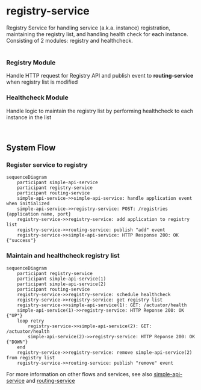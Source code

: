 # registry-service
Registry Service for handling service (a.k.a. instance) registration, maintaining the registry list, and handling health check for each instance. Consisting of 2 modules: registry and healthcheck. </br></br>

### Registry Module
Handle HTTP request for Registry API and publish event to **routing-service** when registry list is modified

### Healthcheck Module
Handle logic to maintain the registry list by performing healthcheck to each instance in the list

</br>

## System Flow
### Register service to registry

```mermaid
sequenceDiagram
    participant simple-api-service
    participant registry-service
    participant routing-service
    simple-api-service->>simple-api-service: handle application event when initialized
    simple-api-service->>registry-service: POST: /registries {application name, port}
    registry-service->>registry-service: add application to registry list
    registry-service->>routing-service: publish "add" event
    registry-service->>simple-api-service: HTTP Response 200: OK {"success"}
```

### Maintain and healthcheck registry list

```mermaid
sequenceDiagram
    participant registry-service
    participant simple-api-service(1)
    participant simple-api-service(2)
    participant routing-service
    registry-service->>registry-service: schedule healthcheck
    registry-service->>registry-service: get registry list
    registry-service->>simple-api-service(1): GET: /actuator/health
    simple-api-service(1)->>registry-service: HTTP Reponse 200: OK {"UP"}
    loop retry
        registry-service->>simple-api-service(2): GET: /actuator/health
        simple-api-service(2)->>registry-service: HTTP Reponse 200: OK {"DOWN"}
    end
    registry-service->>registry-service: remove simple-api-service(2) from registry list
    registry-service->>routing-service: publish "remove" event
```

For more information on other flows and services, see also [simple-api-service](https://github.com/punyisakra/simple-api-service) and [routing-service](https://github.com/punyisakra/routing-service)
